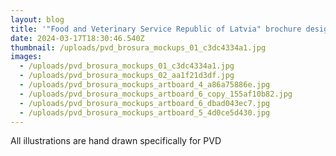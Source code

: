 ```yaml
---
layout: blog
title: '"Food and Veterinary Service Republic of Latvia" brochure design'
date: 2024-03-17T18:30:46.540Z
thumbnail: /uploads/pvd_brosura_mockups_01_c3dc4334a1.jpg
images:
  - /uploads/pvd_brosura_mockups_01_c3dc4334a1.jpg
  - /uploads/pvd_brosura_mockups_02_aa1f21d3df.jpg
  - /uploads/pvd_brosura_mockups_artboard_4_a86a75886e.jpg
  - /uploads/pvd_brosura_mockups_artboard_6_copy_155af10b82.jpg
  - /uploads/pvd_brosura_mockups_artboard_6_dbad043ec7.jpg
  - /uploads/pvd_brosura_mockups_artboard_5_4d0ce5d430.jpg
---
```

All illustrations are hand drawn specifically for PVD
